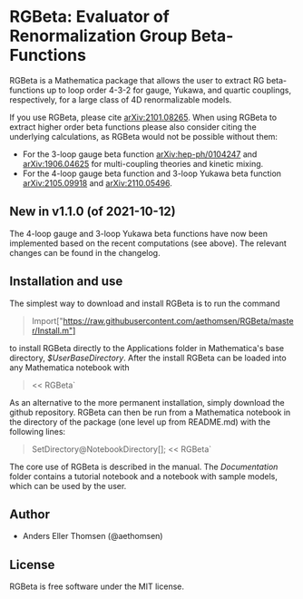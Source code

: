 # RGBeta: Evaluator of Renormalization Group Beta-Functions
RGBeta is a Mathematica package that allows the user to extract RG beta-functions up to loop order 4-3-2 for gauge, Yukawa, and quartic couplings, respectively, for a large class of 4D renormalizable models.

If you use RGBeta, please cite [arXiv:2101.08265](https://arxiv.org/abs/2101.08265). When using RGBeta to extract higher order beta functions please also consider citing the underlying calculations, as RGBeta would not be possible without them:
 - For the 3-loop gauge beta function [arXiv:hep-ph/0104247](https://arxiv.org/abs/hep-ph/0104247) and [arXiv:1906.04625](https://arxiv.org/abs/1906.04625) for multi-coupling theories and kinetic mixing.
 - For the 4-loop gauge beta function and 3-loop Yukawa beta function [arXiv:2105.09918](https://arxiv.org/abs/2105.09918) and [arXiv:2110.05496](https://arxiv.org/abs/2110.05496).

## New in v1.1.0 (of 2021-10-12)
The 4-loop gauge and 3-loop Yukawa beta functions have now been implemented based on the recent computations (see above). The relevant changes can be found in the changelog.    

## Installation and use
The simplest way to download and install RGBeta is to run the command
> Import["https://raw.githubusercontent.com/aethomsen/RGBeta/master/Install.m"]

to install RGBeta directly to the Applications folder in Mathematica's base directory, *$UserBaseDirectory*. After the install RGBeta can be loaded into any Mathematica notebook with
> << RGBeta`

As an alternative to the more permanent installation, simply download the github repository. RGBeta can then be run from a Mathematica notebook in the directory of the package (one level up from README.md) with the following lines:
> SetDirectory@NotebookDirectory[];
> << RGBeta`

The core use of RGBeta is described in the manual. The *Documentation* folder contains a tutorial notebook and a notebook with sample models, which can be used by the user.

## Author
 - Anders Eller Thomsen (@aethomsen)

## License
RGBeta is free software under the MIT license.
